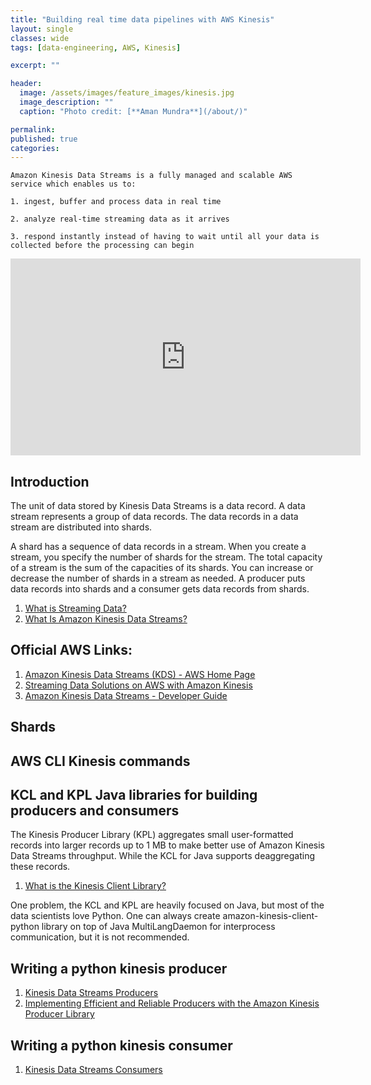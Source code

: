 ```yaml
---
title: "Building real time data pipelines with AWS Kinesis"
layout: single
classes: wide
tags: [data-engineering, AWS, Kinesis]

excerpt: ""

header:
  image: /assets/images/feature_images/kinesis.jpg
  image_description: ""
  caption: "Photo credit: [**Aman Mundra**](/about/)"

permalink:
published: true
categories: 
---
```



	Amazon Kinesis Data Streams is a fully managed and scalable AWS service which enables us to:

	1. ingest, buffer and process data in real time

	2. analyze real-time streaming data as it arrives 

	3. respond instantly instead of having to wait until all your data is collected before the processing can begin


<iframe width="560" height="315" src="https://www.youtube.com/embed/MbEfiX4sMXc" frameborder="0" allow="accelerometer; autoplay; encrypted-media; gyroscope; picture-in-picture" allowfullscreen></iframe><br/>

## Introduction

The unit of data stored by Kinesis Data Streams is a data record. A data stream represents a group of data records. The data records in a data stream are distributed into shards.

A shard has a sequence of data records in a stream. When you create a stream, you specify the number of shards for the stream. The total capacity of a stream is the sum of the capacities of its shards. You can increase or decrease the number of shards in a stream as needed.
A producer puts data records into shards and a consumer gets data records from shards.

1. [What is Streaming Data?](https://aws.amazon.com/streaming-data/)
2. [What Is Amazon Kinesis Data Streams?](https://docs.aws.amazon.com/streams/latest/dev/introduction.html)



## Official AWS Links:

1. [Amazon Kinesis Data Streams (KDS) - AWS Home Page](https://aws.amazon.com/kinesis/data-streams/)
2. [Streaming Data Solutions on AWS with Amazon Kinesis](https://d0.awsstatic.com/whitepapers/whitepaper-streaming-data-solutions-on-aws-with-amazon-kinesis.pdf)
3. [Amazon Kinesis Data Streams - Developer Guide](https://docs.aws.amazon.com/streams/latest/dev/kinesis-dg.pdf)



## Shards



## AWS CLI Kinesis commands



## KCL and KPL Java libraries for building producers and consumers

The Kinesis Producer Library (KPL) aggregates small user-formatted records into larger records up to 1 MB to make better use of Amazon Kinesis Data Streams throughput. 
While the KCL for Java supports deaggregating these records.

1. [What is the Kinesis Client Library?](https://docs.aws.amazon.com/streams/latest/dev/shared-throughput-kcl-consumers.html)

One problem, the KCL and KPL are heavily focused on Java, but most of the data scientists love Python.
One can always create amazon-kinesis-client-python library on top of Java MultiLangDaemon for interprocess communication, but it is not recommended.



## Writing a python kinesis producer

1. [Kinesis Data Streams Producers](https://docs.amazonaws.cn/en_us/streams/latest/dev/amazon-kinesis-producers.html)
2. [Implementing Efficient and Reliable Producers with the Amazon Kinesis Producer Library](https://aws.amazon.com/blogs/big-data/implementing-efficient-and-reliable-producers-with-the-amazon-kinesis-producer-library/)



## Writing a python kinesis consumer

1. [Kinesis Data Streams Consumers](https://docs.amazonaws.cn/en_us/streams/latest/dev/amazon-kinesis-consumers.html)